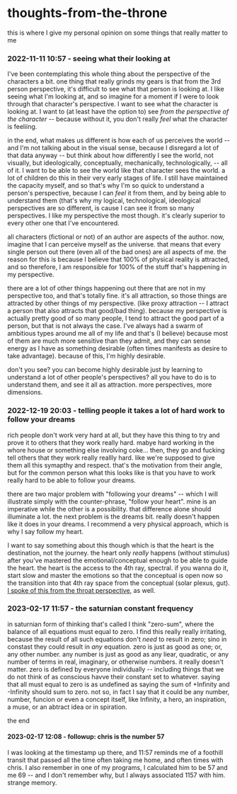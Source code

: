 # thoughts-from-the-throne

this is where I give my personal opinion on some things that really matter to me

### 2022-11-11 10:57 - seeing what their looking at

I've been contemplating this whole thing about the perspective of the characters a bit. one thing that really grinds my gears is that from the 3rd person perspective, it's difficult to see what that person is looking at. I like seeing what I'm looking at, and so imagine for a moment if I were to look through that character's perspective. I want to see what the character is looking at. I want to (at least have the option to) see *from the perspective of the character* -- because without it, you don't really *feel* what the character is feeliing.

in the end, what makes us different is how each of us perceives the world -- and I'm not talking about in the visual sense, because I disregard a lot of that data anyway -- but think about how differently I see the world, not visually, but ideologically, conceptually, mechanically, technologically, -- all of it. I want to be able to see the world like that character sees the world. a lot of children do this in their very early stages of life. I still have maintained the capacity myself, and so that's why I'm so quick to understand a person's perspective, because I can *feel* it from them, and by being able to understand them (that's why my logical, technological, ideological perspectives are so different, is cause I can see it from so many perspectives. I like my perspective the most though. it's clearly superior to every other one that I've encountered.

all characters (fictional or not) of an author are aspects of the author. now, imagine that I can perceive myself as the universe. that means that every single person out there (even all of the bad ones) are all aspects of me. the reason for this is because I believe that 100% of physical reality is attracted, and so therefore, I am responsible for 100% of the stuff that's happening in my perspective.

there are a lot of other things happening out there that are not in my perspective too, and that's totally fine. it's all attraction, so those things are attracted by other things of my perspective. (like proxy attraction -- I attract a person that also attracts that good/bad thing). because my perspective is actually pretty good of so many people, I tend to attract the good part of a person, but that is not always the case. I've always had a swarm of ambitious types around me all of my life and that's (I believe) because most of them are much more sensitive than they admit, and they can sense energy as I have as something desirable (often times manifests as desire to take advantage). because of this, I'm highly desirable.

don't you see? you can become highly desirable just by learning to understand a lot of other people's perspectives? all you have to do is to understand them, and see it all as attraction. more perspectives, more dimensions.

### 2022-12-19 20:03 - telling people it takes a lot of hard work to follow your dreams

rich people don't work very hard at all, but they have this thing to try and prove it to others that they work really hard. mabye hard working in the whore house or something else involving coke... then, they go and fucking tell others that they work really reallly hard. like we're supposed to give them all this symapthy and respect. that's the motivation from their angle, but for the common person what this looks like is that you have to work really hard to be able to follow your dreams.

there are two major problem with "following your dreams" -- which I will illustrate simply with the counter-phrase, "follow your heart". mine is an imperative while the other is a possibility. that difference alone should illuminate a lot. the next problem is the dreams bit. really doesn't happen like it does in your dreams. I recommend a very physical approach, which is why I say follow my heart.

I want to say something about this though which is that the heart is the destination, not the journey. the heart only *really* happens (without stimulus) after you've mastered the emotional/conceptual enough to be able to guide the heart. the heart is the access to the 4th ray, spectral. if you wanna do it, start slow and master the emotions so that the conceptual is open now so the transition into that 4th ray space from the conceptual (solar plexus, gut). [I spoke of this from the throat perspective](/vapidshamen.md#2022-12-19-1940---the-way-of-the-whale), as well.

### 2023-02-17 11:57 - the saturnian constant frequency

in saturnian form of thinking that's called I think "zero-sum", where the balance of all equations must equal to zero. I find this really really irritating, because the result of all such equations don't *need* to result in zero; sino in constast they could result in *any* equation. zero is just as good as one; or, any other number. any number is just as good as any liear, quadratic, or any number of terms in real, imaginary, or otherwise numbers. it really doesn't matter. zero is defined by everyone individually -- including things that we do not think of as conscious havve their constant set to whatever. saying that all must equal to zero is as undefined as saying the sum of +Infinity and -Infinity should sum to zero. not so, in fact I say that it could be any number, number, funcion or even a concept itself, like Infinity, a hero, an inspiration, a muse, or an abtract idea or in spiration.

the      end

#### 2023-02-17 12:08 - followup: chris is the number 57

I was looking at the timestamp up there, and 11:57 reminds me of a foothill transit that passed all the time often taking me home, and often times with chris. I also remember in one of my programs, I calculated him to be 57 and me 69 -- and I don't remember why, but I always associated 1157 with him. strange memory.

